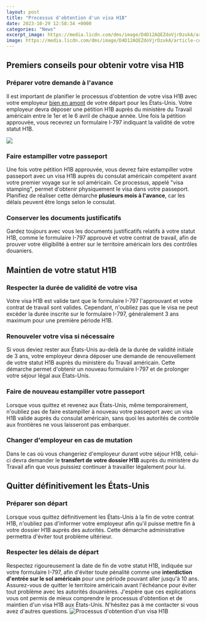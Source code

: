 ```yaml
---
layout: post
title: "Processus d'obtention d'un visa H1B"
date: 2023-10-29 12:58:34 +0000
categories: "News"
excerpt_image: https://media.licdn.com/dms/image/D4D12AQEZdoVjrDzukA/article-cover_image-shrink_720_1280/0/1684883039368?e=2147483647&amp;v=beta&amp;t=lvoEEUzqJ_PCDv6G6SiN3pnX-ANwB5g-0RL9spjBn-s
image: https://media.licdn.com/dms/image/D4D12AQEZdoVjrDzukA/article-cover_image-shrink_720_1280/0/1684883039368?e=2147483647&amp;v=beta&amp;t=lvoEEUzqJ_PCDv6G6SiN3pnX-ANwB5g-0RL9spjBn-s
---
```


## Premiers conseils pour obtenir votre visa H1B
### Préparer votre demande à l'avance
Il est important de planifier le processus d'obtention de votre visa H1B avec votre employeur [bien en amont](https://thetopnews.github.io/optimize-hard-drive-performance-with-these-8-easy-tips/) de votre départ pour les États-Unis. Votre employeur devra déposer une pétition H1B auprès du ministère du Travail américain entre le 1er et le 6 avril de chaque année. Une fois la pétition approuvée, vous recevrez un formulaire I-797 indiquant la validité de votre statut H1B. 

![](https://c8.alamy.com/compfr/2pw3rj3/legende-de-texte-presentation-d-une-demande-de-visa-vue-d-ensemble-des-affaires-processus-d-obtention-d-un-permis-d-entree-sur-un-terrain-etranger-2pw3rj3.jpg)
### Faire estampiller votre passeport 
Une fois votre pétition H1B approuvée, vous devrez faire estampiller votre passeport avec un visa H1B auprès du consulat américain compétent avant votre premier voyage sur le sol américain. Ce processus, appelé "visa stamping", permet d'obtenir physiquement le visa dans votre passeport. Planifiez de réaliser cette démarche **plusieurs mois à l'avance**, car les délais peuvent être longs selon le consulat. 
### Conserver les documents justificatifs
Gardez toujours avec vous les documents justificatifs relatifs à votre statut H1B, comme le formulaire I-797 approuvé et votre contrat de travail, afin de prouver votre éligibilité à entrer sur le territoire américain lors des contrôles douaniers.
## Maintien de votre statut H1B
### Respecter la durée de validité de votre visa 
Votre visa H1B est valide tant que le formulaire I-797 l'approuvant et votre contrat de travail sont valides. Cependant, n'oubliez pas que le visa ne peut excéder la durée inscrite sur le formulaire I-797, généralement 3 ans maximum pour une première période H1B. 
### Renouveler votre visa si nécessaire
Si vous deviez rester aux États-Unis au-delà de la durée de validité initiale de 3 ans, votre employeur devra déposer une demande de renouvellement de votre statut H1B auprès du ministère du Travail américain. Cette démarche permet d'obtenir un nouveau formulaire I-797 et de prolonger votre séjour légal aux États-Unis.
### Faire de nouveau estampiller votre passeport 
Lorsque vous quittez et revenez aux États-Unis, même temporairement, n'oubliez pas de faire estampiller à nouveau votre passeport avec un visa H1B valide auprès du consulat américain, sans quoi les autorités de contrôle aux frontières ne vous laisseront pas embarquer. 
### Changer d'employeur en cas de mutation
Dans le cas où vous changeriez d'employeur durant votre séjour H1B, celui-ci devra demander le **transfert de votre dossier H1B** auprès du ministère du Travail afin que vous puissiez continuer à travailler légalement pour lui.
## Quitter définitivement les États-Unis
### Préparer son départ 
Lorsque vous quittez définitivement les États-Unis à la fin de votre contrat H1B, n'oubliez pas d'informer votre employeur afin qu'il puisse mettre fin à votre dossier H1B auprès des autorités. Cette démarche administrative permettra d'éviter tout problème ultérieur.
### Respecter les délais de départ
Respectez rigoureusement la date de fin de votre statut H1B, indiquée sur votre formulaire I-797, afin d'éviter toute pénalité comme une **interdiction d'entrée sur le sol américain** pour une période pouvant aller jusqu'à 10 ans. 
Assurez-vous de quitter le territoire américain avant l'échéance pour éviter tout problème avec les autorités douanières.
J'espère que ces explications vous ont permis de mieux comprendre le processus d'obtention et de maintien d'un visa H1B aux États-Unis. N'hésitez pas à me contacter si vous avez d'autres questions.
![Processus d'obtention d'un visa H1B](https://media.licdn.com/dms/image/D4D12AQEZdoVjrDzukA/article-cover_image-shrink_720_1280/0/1684883039368?e=2147483647&amp;v=beta&amp;t=lvoEEUzqJ_PCDv6G6SiN3pnX-ANwB5g-0RL9spjBn-s)